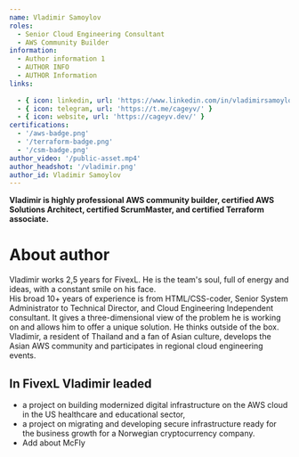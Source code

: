 ```yaml
---
name: Vladimir Samoylov
roles:
  - Senior Cloud Engineering Consultant
  - AWS Community Builder
information:
  - Author information 1
  - AUTHOR INFO
  - AUTHOR Information
links:
  
  - { icon: linkedin, url: 'https://www.linkedin.com/in/vladimirsamoylov/' }
  - { icon: telegram, url: 'https://t.me/cageyv/' }
  - { icon: website, url: 'https://cageyv.dev/' }
certifications:
  - '/aws-badge.png'
  - '/terraform-badge.png'
  - '/csm-badge.png'
author_video: '/public-asset.mp4'
author_headshot: '/vladimir.png'
author_id: Vladimir Samoylov
---
```


**Vladimir is highly professional AWS community builder, certified AWS Solutions Architect, certified ScrumMaster, and certified Terraform associate.**

# About author

Vladimir works 2,5 years for FivexL. He is the team's soul, full of energy and ideas, with a constant smile on his face.  
His broad 10+ years of experience is from HTML/CSS-coder, Senior System Administrator to Technical Director, and Cloud Engineering Independent consultant.
It gives a three-dimensional view of the problem he is working on and allows him to offer a unique solution. He thinks outside of the box.
Vladimir, a resident of Thailand and a fan of Asian culture, develops the Asian AWS community and participates in regional cloud engineering events. 



## In FivexL Vladimir leaded 
* a project on building modernized digital
infrastructure on the AWS cloud in the US healthcare and educational sector, 
* a project on migrating and developing secure infrastructure ready for the business growth for a Norwegian cryptocurrency company. 
* Add about McFly



